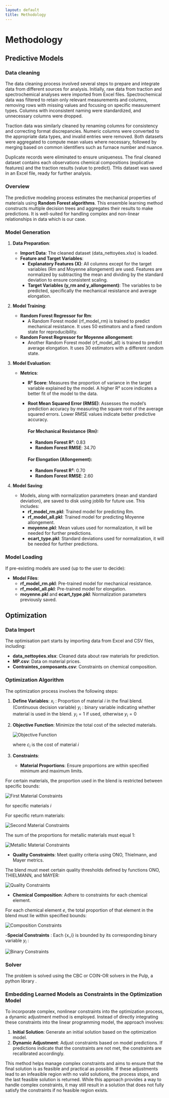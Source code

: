 ```yaml
---
layout: default
title: Methodology
---
```


# Methodology



## Predictive Models

### Data cleaning

The data cleaning process involved several steps to prepare and integrate data from different sources for analysis. Initially, raw data from traction and spectrochemical analyses were imported from Excel files. Spectrochemical data was filtered to retain only relevant measurements and columns, removing rows with missing values and focusing on specific measurement types. Columns with inconsistent naming were standardized, and unnecessary columns were dropped.

Traction data was similarly cleaned by renaming columns for consistency and correcting format discrepancies. Numeric columns were converted to the appropriate data types, and invalid entries were removed. Both datasets were aggregated to compute mean values where necessary, followed by merging based on common identifiers such as furnace number and nuance.

Duplicate records were eliminated to ensure uniqueness. The final cleaned dataset contains each observations chemical compositions (explicative features) and the traction results (value to predict).
THis dataset was saved in an Excel file, ready for further analysis.
### Overview

The predictive modeling process estimates the mechanical properties of materials using **Random Forest algorithms**. This ensemble learning method constructs multiple decision trees and aggregates their results to make predictions. It is well-suited for handling complex and non-linear relationships in data which is our case. 

### Model Generation

1. **Data Preparation**:
   - **Import Data**: The cleaned dataset (data_nettoyées.xlsx) is loaded.
   - **Feature and Target Variables**:
     - **Explanatory Features (X)**: All columns except for the target variables (Rm and Moyenne allongement) are used. Features are normalized by subtracting the mean and dividing by the standard deviation to ensure consistent scaling.
     - **Target Variables (y_rm and y_allongement)**: The variables to be predicted, specifically the mechanical resistance and average elongation.

2. **Model Training**:
   - **Random Forest Regressor for Rm**:
     - A Random Forest model (rf_model_rm) is trained to predict mechanical resistance. It uses 50 estimators and a fixed random state for reproducibility.
   - **Random Forest Regressor for Moyenne allongement**:
     - Another Random Forest model (rf_model_all) is trained to predict average elongation. It uses 30 estimators with a different random state.

3. **Model Evaluation**:
   - **Metrics**:
      -  **R² Score**: Measures the proportion of variance in the target variable explained by the model. A higher R² score indicates a better fit of the model to the data.
      - **Root Mean Squared Error (RMSE)**: Assesses the model’s prediction accuracy by measuring the square root of the average squared errors. Lower RMSE values indicate better predictive accuracy.
        
        #### For Mechanical Resistance (Rm):
         - **Random Forest R²**: 0.83
         - **Random Forest RMSE**: 34.70
         
        #### For Elongation (Allongement):
         - **Random Forest R²**: 0.70
         - **Random Forest RMSE**: 2.60

4. **Model Saving**:
   - Models, along with normalization parameters (mean and standard deviation), are saved to disk using joblib for future use. This includes:
     - **rf_model_rm.pkl**: Trained model for predicting Rm.
     - **rf_model_all.pkl**: Trained model for predicting Moyenne allongement.
     - **moyenne.pkl**: Mean values used for normalization, it will be needed for further predictions.
     - **ecart_type.pkl**: Standard deviations used for normalization,  it will be needed for further predictions.

### Model Loading

If pre-existing models are used (up to the user to decide):
   - **Model Files**:
     - **rf_model_rm.pkl**: Pre-trained model for mechanical resistance.
     - **rf_model_all.pkl**: Pre-trained model for elongation.
     - **moyenne.pkl** and **ecart_type.pkl**: Normalization parameters previously saved.

## Optimization
### Data Import

The optimisation part starts by importing data from Excel and CSV files, including:
- **data_nettoyées.xlsx**: Cleaned data about raw materials for prediction.
- **MP.csv**: Data on material prices.
- **Contraintes_composants.csv**: Constraints on chemical composition.

### Optimization Algorithm

The optimization process involves the following steps:

1. **Define Variables**: 
   ${x_i}$ : Proportion of material $i$ in the final blend. (Continuous decision variable)
   ${y_i}$ : binary variable indicating whether material is used in the blend. ${y_i} = 1$  if used, otherwise ${y_i} = 0$

3. **Objective Function**: Minimize the total cost of the selected materials.
   
   ![Objective Function](assets/Objectif.png)

   where ${c_i}$ is the cost of material $i$

5. **Constraints**:
   - **Material Proportions**: Ensure proportions are within specified minimum and maximum limits.
     
  For certain materials, the proportion used in the blend is restricted between specific bounds:
  
 ![First Material Constraints](assets/material1.png)

 for specific materials $i$


 For specific return materials:

 ![Second Material Constraints](assets/material2.png)

The sum of the proportions for metallic materials must equal 1:

![Metallic Material Constraints](assets/sum.png)


     
   - **Quality Constraints**: Meet quality criteria using ONO, Thielmann, and Mayer metrics.

The blend must meet certain quality thresholds defined by functions ONO, THIELMANN, and MAYER:

 ![Quality Constraints](assets/Quality.png)
   
   - **Chemical Composition**: Adhere to constraints for each chemical element.

For each chemical element $e$, the total proportion of that element in the blend must lie within specified bounds:

![Composition Constraints](assets/Composition.png)

   -**Special Constraints** : Each {x_i} is bounded by its corresponding binary variable ${y_i}$ :
   
![Binary Constraints](assets/binary.png)

### Solver

The problem is solved using the CBC or COIN-OR solvers in the Pulp, a python library .

### Embedding Learned Models as Constraints in the Optimization Model

To incorporate complex, nonlinear constraints into the optimization process, a dynamic adjustment method is employed. Instead of directly integrating these constraints into the linear programming model, the approach involves:

1. **Initial Solution**: Generate an initial solution based on the optimization model.
2. **Dynamic Adjustment**: Adjust constraints based on model predictions. If predictions indicate that the constraints are not met, the constraints are recalibrated accordingly.

This method helps manage complex constraints and aims to ensure that the final solution is as feasible and practical as possible. If these adjustments lead to an infeasible region with no valid solutions, the process stops, and the last feasible solution is returned. While this approach provides a way to handle complex constraints, it may still result in a solution that does not fully satisfy the constraints if no feasible region exists.

